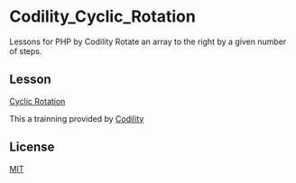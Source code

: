 # Codility_Cyclic_Rotation
Lessons for PHP by Codility
Rotate an array to the right by a given number of steps.

## Lesson
[Cyclic Rotation](https://app.codility.com/programmers/lessons/2-arrays/cyclic_rotation/)

This a trainning provided by [Codility](https://app.codility.com/programmers)

## License
[MIT](https://choosealicense.com/licenses/mit/)
